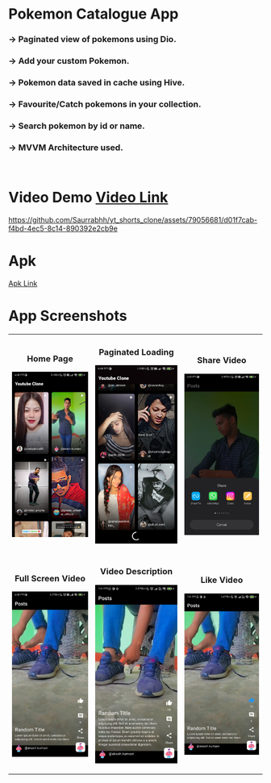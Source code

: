 # Pokemon Catalogue App
### -> Paginated view of pokemons using Dio.
### -> Add your custom Pokemon.
### -> Pokemon data saved in cache using Hive.
### -> Favourite/Catch pokemons in your collection.
### -> Search pokemon by id or name.
### -> MVVM Architecture used.
<br>

# Video Demo [Video Link](https://drive.google.com/file/d/1SKszUAaXfgBzfC4bbEJz3N93nAh5ybeS/view?usp=sharing)
https://github.com/Saurrabhh/yt_shorts_clone/assets/79056681/d01f7cab-f4bd-4ec5-8c14-890392e2cb9e

# Apk
[Apk Link](https://drive.google.com/file/d/1Qr_y4gjIDbMShcilj1uH4EDJzQreWbYB/view?usp=sharing)

# App Screenshots
<table>
  <tr>
    <td>
      <h3 align="center">Home Page</h3>
      <p align="center">
        <img src="https://github.com/Saurrabhh/yt_shorts_clone/blob/master/app_screenshots/home_page.jpg?raw=true" alt="Home Page" width="200" height=auto/>
      </p>
    </td>
    <td>
      <h3 align="center">Paginated Loading</h3>
      <p align="center">
        <img src="https://github.com/Saurrabhh/yt_shorts_clone/blob/master/app_screenshots/paginated_loading.jpg?raw=true" alt="Paginated Loading" width="200" height=auto/>
      </p>
    </td>
    <td>
      <h3 align="center">Share Video</h3>
      <p align="center">
        <img src="https://github.com/Saurrabhh/yt_shorts_clone/blob/master/app_screenshots/share_link.jpg?raw=true" alt="Share Video" width="200" height=auto/>
      </p>
    </td>
  </tr>
   <tr>
    <td>
      <h3 align="center">Full Screen Video</h3>
      <p align="center">
        <img src="https://github.com/Saurrabhh/yt_shorts_clone/blob/master/app_screenshots/fullscreen.jpg?raw=true" alt="Full Screen Video" width="200" height=auto/>
      </p>
    </td>
    <td>
      <h3 align="center">Video Description</h3>
      <p align="center">
        <img src="https://github.com/Saurrabhh/yt_shorts_clone/blob/master/app_screenshots/full_description.jpg?raw=true" alt="Video Description" width="200" height=auto/>
      </p>
    </td>
    <td>
      <h3 align="center">Like Video</h3>
      <p align="center">
        <img src="https://github.com/Saurrabhh/yt_shorts_clone/blob/master/app_screenshots/like.jpg?raw=true" alt="Like Video" width="200" height=auto/>
      </p>
    </td>
  </tr>
</table>
